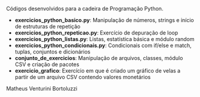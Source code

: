 Códigos desenvolvidos para a cadeira de Programação Python.

- **exercicios_python_basico.py**: Manipulação de números, strings e início de estruturas de repetição
- **exercicios_python_repeticao.py**: Exercício de depuração de loop
- **exercicios_python_listas.py**: Listas, estatística básica e módulo random
- **exercicios_python_condicionais.py**: Condicionais com if/else e match, tuplas, conjuntos e dicionários
- **conjunto_de_exercicios**: Manipulação de arquivos, classes, módulo CSV e criação de pacotes
- **exercicio_grafico**: Exercício em que é criado um gráfico de velas a partir de um arquivo CSV contendo valores monetários

Matheus Venturini Bortoluzzi
